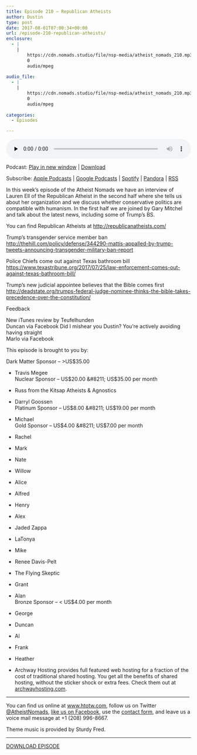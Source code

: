 ```yaml
---
title: ﻿Episode 210 – Republican Atheists
author: Dustin
type: post
date: 2017-08-01T07:00:34+00:00
url: /﻿episode-210-republican-atheists/
enclosure:
  - |
    |
        https://cdn.nomads.studio/file/nsp-media/atheist_nomads_210.mp3
        0
        audio/mpeg
        
audio_file:
  - |
    |
        https://cdn.nomads.studio/file/nsp-media/atheist_nomads_210.mp3
        0
        audio/mpeg
        
categories:
  - Episodes

---
```

<div itemscope itemtype="http://schema.org/AudioObject">
  <meta itemprop="name" content="﻿Episode 210 &#8211; Republican Atheists" />
  
  <meta itemprop="uploadDate" content="2017-08-01T01:00:34-06:00" />
  
  <meta itemprop="encodingFormat" content="audio/mpeg" />
  
  <meta itemprop="description" content="
In this week’s episode of the Atheist Nomads we have an interview of Lauren Ell of the Republican Atheist in the second half where she tells us about her organization and we discuss whether conservative politics are compatible with humanism. In the ..." />
  
  <meta itemprop="contentUrl" content="https://dts.podtrac.com/redirect.mp3/cdn.nomads.studio/file/nsp-media/atheist_nomads_210.mp3" />
  </p> 
  
  <div class="powerpress_player" id="powerpress_player_8473">
    <audio class="wp-audio-shortcode" id="audio-1598-217" preload="none" style="width: 100%;" controls="controls"><source type="audio/mpeg" src="https://dts.podtrac.com/redirect.mp3/cdn.nomads.studio/file/nsp-media/atheist_nomads_210.mp3?_=217" /><a href="https://dts.podtrac.com/redirect.mp3/cdn.nomads.studio/file/nsp-media/atheist_nomads_210.mp3">https://dts.podtrac.com/redirect.mp3/cdn.nomads.studio/file/nsp-media/atheist_nomads_210.mp3</a></audio>
  </div>
</div>

<p class="powerpress_links powerpress_links_mp3">
  Podcast: <a href="https://dts.podtrac.com/redirect.mp3/cdn.nomads.studio/file/nsp-media/atheist_nomads_210.mp3" class="powerpress_link_pinw" target="_blank" title="Play in new window" onclick="return powerpress_pinw('https://htotw.com/?powerpress_pinw=1598-podcast');" rel="nofollow">Play in new window</a> | <a href="https://dts.podtrac.com/redirect.mp3/cdn.nomads.studio/file/nsp-media/atheist_nomads_210.mp3" class="powerpress_link_d" title="Download" rel="nofollow" download="atheist_nomads_210.mp3">Download</a>
</p>

<p class="powerpress_links powerpress_subscribe_links">
  Subscribe: <a href="https://podcasts.apple.com/us/podcast/humanists-take-on-the-world/id530050098?mt=2&ls=1" class="powerpress_link_subscribe powerpress_link_subscribe_itunes" target="_blank" title="Subscribe on Apple Podcasts" rel="nofollow">Apple Podcasts</a> | <a href="https://www.google.com/podcasts?feed=aHR0cDovL2F0aGVpc3Rub21hZHMubGlic3luLmNvbS9yc3M%3D" class="powerpress_link_subscribe powerpress_link_subscribe_googleplay" target="_blank" title="Subscribe on Google Podcasts" rel="nofollow">Google Podcasts</a> | <a href="https://open.spotify.com/show/3LzK2xZGike6Tc1GEMtMbr?si=LieN9SNuTpq96smuaUsH8A" class="powerpress_link_subscribe powerpress_link_subscribe_spotify" target="_blank" title="Subscribe on Spotify" rel="nofollow">Spotify</a> | <a href="https://www.pandora.com/podcast/atheist-nomads/PC:10122?corr=62071012&part=ug" class="powerpress_link_subscribe powerpress_link_subscribe_pandora" target="_blank" title="Subscribe on Pandora" rel="nofollow">Pandora</a> | <a href="https://htotw.com/feed/podcast/" class="powerpress_link_subscribe powerpress_link_subscribe_rss" target="_blank" title="Subscribe via RSS" rel="nofollow">RSS</a>
</p>

<center>
</center>

  
In this week’s episode of the Atheist Nomads we have an interview of Lauren Ell of the Republican Atheist in the second half where she tells us about her organization and we discuss whether conservative politics are compatible with humanism. In the first half we are joined by Gary Mitchel and talk about the latest news, including some of Trump’s BS.

You can find Republican Atheists at <http://republicanatheists.com/>

Trump’s transgender service member ban  
<http://thehill.com/policy/defense/344290-mattis-appalled-by-trump-tweets-announcing-transgender-military-ban-report>

Police Chiefs come out against Texas bathroom bill  
<https://www.texastribune.org/2017/07/25/law-enforcement-comes-out-against-texas-bathroom-bill/>

Trump’s new judicial appointee believes that the Bible comes first  
<http://deadstate.org/trumps-federal-judge-nominee-thinks-the-bible-takes-precedence-over-the-constitution/>

Feedback

New iTunes review by Teufelhunden  
Duncan via Facebook Did I mishear you Dustin? You&#8217;re actively avoiding having straight  
Marlo via Facebook

This episode is brought to you by:

Dark Matter Sponsor &#8211; >US$35.00  
* Travis Megee  
Nuclear Sponsor &#8211; US$20.00 &#8211; US$35.00 per month  
* Russ from the Kitsap Atheists & Agnostics  
* Darryl Goossen  
Platinum Sponsor &#8211; US$8.00 &#8211; US$19.00 per month  
* Michael  
Gold Sponsor &#8211; US$4.00 &#8211; US$7.00 per month  
* Rachel  
* Mark  
* Nate  
* Willow  
* Alice  
* Alfred  
* Henry  
* Alex  
* Jaded Zappa  
* LaTonya  
* Mike  
* Renee Davis-Pelt  
* The Flying Skeptic  
* Grant  
* Alan  
Bronze Sponsor &#8211; < US$4.00 per month  
* George  
* Duncan  
* Al  
* Frank  
* Heather

* Archway Hosting provides full featured web hosting for a fraction of the cost of traditional shared hosting. You get all the benefits of shared hosting, without the sticker shock or extra fees. Check them out at <a href="http://archwayhosting.com/" target="_blank" rel="noopener">archwayhosting.com</a>.

<hr width="500" />

You can find us online at <a href="https://www.htotw.com/" target="_blank" rel="noopener">www.htotw.com</a>, follow us on Twitter <a href="https://htotw.com/twitter" target="_blank" rel="noopener">@AtheistNomads</a>, <a href="https://htotw.com/facebook" target="_blank" rel="noopener">like us on Facebook</a>, use the [contact form](https://htotw.com/contact), and leave us a voice mail message at +1 (208) 996-8667.

Theme music is provided by Sturdy Fred.

<hr width="”500”" />

[DOWNLOAD EPISODE][1]

 [1]: https://dts.podtrac.com/redirect.mp3/cdn.nomads.studio/file/nsp-media/atheist_nomads_210.mp3